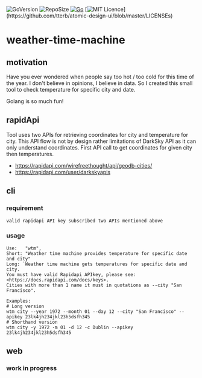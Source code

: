
![GoVersion](https://img.shields.io/github/go-mod/go-version/gogstickgo/weather-time-machine)
![RepoSize](https://img.shields.io/github/repo-size/gogstickgo/weather-time-machine)
[![Go](https://github.com/GoGstickGo/weather-time-machine/actions/workflows/go.yml/badge.svg)](https://github.com/GoGstickGo/weather-time-machine/actions/workflows/go.yml)
[![MIT Licence](https://img.shields.io/apm/l/atomic-design-ui.svg?)](https://github.com/tterb/atomic-design-ui/blob/master/LICENSEs)


# weather-time-machine

## motivation

Have you ever wondered when people say too hot / too cold for this time of the year. I don't believe in opinions, I believe in data. So I created this small tool to check temperature for specific city and date.

Golang is so much fun!

## rapidApi

Tool uses two APIs for retrieving coordinates for city and temperature for city. This API flow is not by design rather limitations of DarkSky API as it can only understand coordinates. First API call to get coordinates for given city then temperatures.

- <https://rapidapi.com/wirefreethought/api/geodb-cities/>
- <https://rapidapi.com/user/darkskyapis>

## cli

### requirement

    valid rapidapi API key subscribed two APIs mentioned above

### usage

    Use:   "wtm",
    Short: "Weather time machine provides temperature for specific date and city"
    Long: `Weather time machine gets temperatures for specific date and city.
    You must have valid Rapidapi APIkey, please see: <https://docs.rapidapi.com/docs/keys>.
    Cities with more than 1 name it must in quotations as --city "San Francisco".

    Examples:
    # Long version
    wtm city --year 1972 --month 01 --day 12 --city "San Francisco" --apikey 23lk4jh234jkl23h5dsfh345
    # Shorthand version
    wtm city -y 1972 -m 01 -d 12 -c Dublin --apikey 23lk4jh234jkl23h5dsfh345

## web

### work in progress
